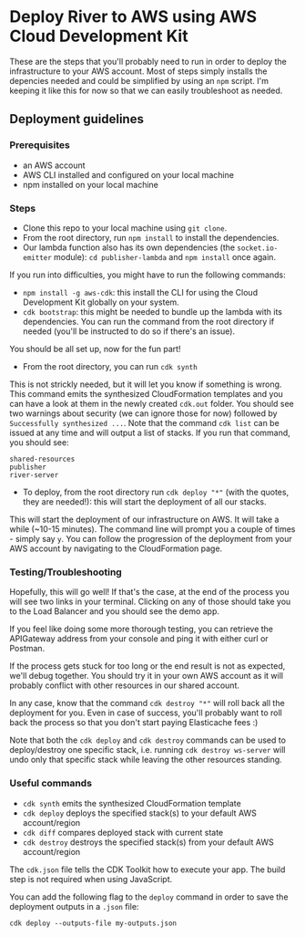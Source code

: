 # Deploy River to AWS using AWS Cloud Development Kit

These are the steps that you'll probably need to run in order to deploy the infrastructure to your AWS account. Most of steps simply installs the depencies needed and could be simplified by using an `npm` script. I'm keeping it like this for now so that we can easily troubleshoot as needed.

## Deployment guidelines

### Prerequisites

- an AWS account
- AWS CLI installed and configured on your local machine
- npm installed on your local machine

### Steps

- Clone this repo to your local machine using `git clone`.
- From the root directory, run `npm install` to install the dependencies.
- Our lambda function also has its own dependencies (the `socket.io-emitter` module): `cd publisher-lambda` and `npm install` once again.

If you run into difficulties, you might have to run the following commands:

- `npm install -g aws-cdk`: this install the CLI for using the Cloud Development Kit globally on your system.
- `cdk bootstrap`: this might be needed to bundle up the lambda with its dependencies. You can run the command from the root directory if needed (you'll be instructed to do so if there's an issue).

You should be all set up, now for the fun part!

- From the root directory, you can run `cdk synth`

This is not strickly needed, but it will let you know if something is wrong. This command emits the synthesized CloudFormation templates and you can have a look at them in the newly created `cdk.out` folder. You should see two warnings about security (we can ignore those for now) followed by `Successfully synthesized ...`. Note that the command `cdk list` can be issued at any time and will output a list of stacks. If you run that command, you should see:

```
shared-resources
publisher
river-server
```

- To deploy, from the root directory run `cdk deploy "*"` (with the quotes, they are needed!): this will start the deployment of all our stacks.

This will start the deployment of our infrastructure on AWS. It will take a while (~10-15 minutes). The command line will prompt you a couple of times - simply say `y`. You can follow the progression of the deployment from your AWS account by navigating to the CloudFormation page.

### Testing/Troubleshooting

Hopefully, this will go well! If that's the case, at the end of the process you will see two links in your terminal. Clicking on any of those should take you to the Load Balancer and you should see the demo app.

If you feel like doing some more thorough testing, you can retrieve the APIGateway address from your console and ping it with either curl or Postman.

If the process gets stuck for too long or the end result is not as expected, we'll debug together. You should try it in your own AWS account as it will probably conflict with other resources in our shared account.

In any case, know that the command `cdk destroy "*"` will roll back all the deployment for you. Even in case of success, you'll probably want to roll back the process so that you don't start paying Elasticache fees :)

Note that both the `cdk deploy` and `cdk destroy` commands can be used to deploy/destroy one specific stack, i.e. running `cdk destroy ws-server` will undo only that specific stack while leaving the other resources standing.

### Useful commands

- `cdk synth` emits the synthesized CloudFormation template
- `cdk deploy` deploys the specified stack(s) to your default AWS account/region
- `cdk diff` compares deployed stack with current state
- `cdk destroy` destroys the specified stack(s) from your default AWS account/region

The `cdk.json` file tells the CDK Toolkit how to execute your app. The build step is not required when using JavaScript.

You can add the following flag to the `deploy` command in order to save the deployment outputs in a `.json` file:

```
cdk deploy --outputs-file my-outputs.json
```
